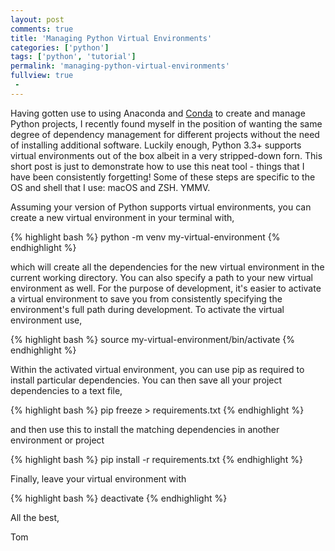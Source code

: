 ```yaml
---
layout: post
comments: true
title: 'Managing Python Virtual Environments'
categories: ['python']
tags: ['python', 'tutorial']
permalink: 'managing-python-virtual-environments'
fullview: true
 -
---
```


Having gotten use to using Anaconda and [Conda](https://conda.io/docs/index.html) to create and manage Python projects, I recently found myself in the position of wanting the same degree of dependency management for different projects without the need of installing additional software. Luckily enough, Python 3.3+ supports virtual environments out of the box albeit in a very stripped-down forn. This short post is just to demonstrate how to use this neat tool - things that I have been consistently forgetting! Some of these steps are specific to the OS and shell that I use: macOS and ZSH. YMMV.

Assuming your version of Python supports virtual environments, you can create a new virtual environment in your terminal with,

{% highlight bash %}
python -m venv my-virtual-environment
{% endhighlight %}

which will create all the dependencies for the new virtual environment in the current working directory. You can also specify a path to your new virtual environment as well. For the purpose of development, it's easier to activate a virtual environment to save you from consistently specifying the environment's full path during development. To activate the virtual environment use,

{% highlight bash %}
source my-virtual-environment/bin/activate
{% endhighlight %}

Within the activated virtual environment, you can use pip as required to install particular dependencies. You can then save all your project dependencies to a text file, 

{% highlight bash %}
pip freeze > requirements.txt
{% endhighlight %}

and then use this to install the matching dependencies in another environment or project

{% highlight bash %}
pip install -r requirements.txt
{% endhighlight %}

Finally, leave your virtual environment with

{% highlight bash %}
deactivate
{% endhighlight %}

All the best,

Tom
